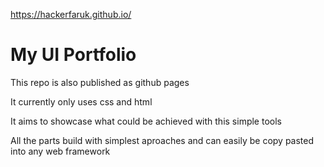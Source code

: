https://hackerfaruk.github.io/


# My UI Portfolio 

This repo is also published as github pages

It currently only uses css and html

It aims to showcase what could be achieved with this simple tools 

All the parts build with simplest  aproaches and can easily be copy pasted into any web framework
